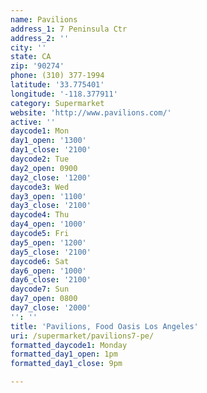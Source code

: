 ```yaml
---
name: Pavilions
address_1: 7 Peninsula Ctr
address_2: ''
city: ''
state: CA
zip: '90274'
phone: (310) 377-1994
latitude: '33.775401'
longitude: '-118.377911'
category: Supermarket
website: 'http://www.pavilions.com/'
active: ''
daycode1: Mon
day1_open: '1300'
day1_close: '2100'
daycode2: Tue
day2_open: 0900
day2_close: '1200'
daycode3: Wed
day3_open: '1100'
day3_close: '2100'
daycode4: Thu
day4_open: '1000'
daycode5: Fri
day5_open: '1200'
day5_close: '2100'
daycode6: Sat
day6_open: '1000'
day6_close: '2100'
daycode7: Sun
day7_open: 0800
day7_close: '2000'
'': ''
title: 'Pavilions, Food Oasis Los Angeles'
uri: /supermarket/pavilions7-pe/
formatted_daycode1: Monday
formatted_day1_open: 1pm
formatted_day1_close: 9pm

---
```


